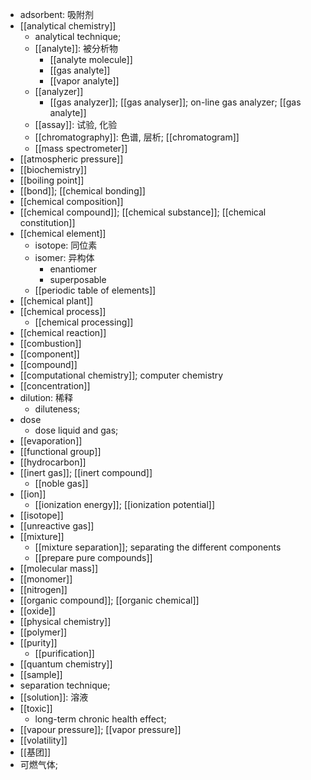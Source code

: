 - adsorbent: 吸附剂
- [[analytical chemistry]]
    - analytical technique; 
    - [[analyte]]: 被分析物
        - [[analyte molecule]]
        - [[gas analyte]]
        - [[vapor analyte]]
    - [[analyzer]]
        - [[gas analyzer]]; [[gas analyser]]; on-line gas analyzer; [[gas analyte]]
    - [[assay]]: 试验, 化验 
    - [[chromatography]]: 色谱, 层析; [[chromatogram]]
    - [[mass spectrometer]]
- [[atmospheric pressure]]
- [[biochemistry]]
- [[boiling point]]
- [[bond]]; [[chemical bonding]]
- [[chemical composition]]
- [[chemical compound]]; [[chemical substance]]; [[chemical constitution]]
- [[chemical element]]
    - isotope: 同位素
    - isomer: 异构体
        - enantiomer
        - superposable
    - [[periodic table of elements]]
- [[chemical plant]]
- [[chemical process]]
    - [[chemical processing]]
- [[chemical reaction]]
- [[combustion]]
- [[component]]
- [[compound]]
- [[computational chemistry]]; computer chemistry
- [[concentration]]
- dilution: 稀释
    - diluteness; 
- dose
    - dose liquid and gas; 
- [[evaporation]]
- [[functional group]]
- [[hydrocarbon]]
- [[inert gas]]; [[inert compound]]
    - [[noble gas]]
- [[ion]]
    - [[ionization energy]]; [[ionization potential]]
- [[isotope]]
- [[unreactive gas]]
- [[mixture]]
    - [[mixture separation]]; separating the different components
    - [[prepare pure compounds]]
- [[molecular mass]]
- [[monomer]]
- [[nitrogen]]
- [[organic compound]]; [[organic chemical]]
- [[oxide]]
- [[physical chemistry]]
- [[polymer]]
- [[purity]]
    - [[purification]]
- [[quantum chemistry]]
- [[sample]]
- separation technique; 
- [[solution]]: 溶液
- [[toxic]]
    - long-term chronic health effect;
- [[vapour pressure]]; [[vapor pressure]]
- [[volatility]]
- [[基团]]
- 可燃气体;

